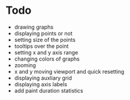 # Todo
* drawing graphs
* displaying points or not
* setting size of the points
* tooltips over the point
* setting x and y axis range
* changing colors of graphs
* zooming
* x and y moving viewport and quick resetting
* displaying auxliary grid
* displaying axis labels
* add paint duration statistics
